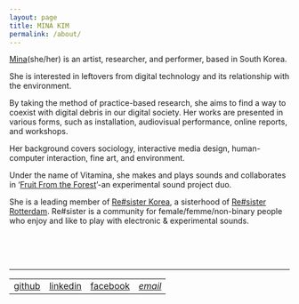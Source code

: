```yaml
---
layout: page
title: MINA KIM
permalink: /about/
---
```



<a href="http://mina-vitamina.net/" target="blank">Mina</a>(she/her) is an artist, researcher, and performer, based in South Korea.<br>

She is interested in leftovers from digital technology and its relationship with the environment.<br>

By taking the method of practice-based research, she aims to find a way to coexist with digital debris in our digital society. Her works are presented in various forms, such as installation, audiovisual performance, online reports, and workshops.<br>

Her background covers sociology, interactive media design, human-computer interaction, fine art, and environment.<br>

Under the name of Vitamina, she makes and plays sounds and collaborates in ‘<a href="https://fruitfromtheforest.com/" target="blank">Fruit From the Forest</a>’-an experimental sound project duo.<br>

She is a leading member of <a href="https://www.instagram.com/resister.korea/" target="blank">Re#sister Korea</a>, a sisterhood of <a href="https://www.facebook.com/resister.worm/" target="blank">Re#sister Rotterdam</a>. Re#sister is a community for female/femme/non-binary people who enjoy and like to play with electronic & experimental sounds.
<br><br>


<!-- <address>
  <a href="mailto:lucid2713@gmail.com"><span class="icon email"></span>contact me</a>
</address> -->

<!-- <div id="email">lucid2713@gmail.com</div> -->

<br/><br/>
<hr>
<table id="other_links">
<tr>
<td><a href="http://github.com/lucid2713" target="blank"><span class="icon github"></span>github</a></td>
<td><a href="https://www.linkedin.com/in/mina-kim-66b849156/" target="blank"><span class="icon linkedin"></span>linkedin</a></td>
<!-- <td><a href="https://soundcloud.com/mina-vitamina" target="blank"><span class="icon soundcloud"></span>soundcloud</a></td> -->
<!-- <td><a href="https://vimeo.com/vitamina" target="blank"><span class="icon vimeo"></span>vimeo</a></td> -->
<td><a href="https://www.facebook.com/mina.kim.vitamina" target="blank"><span class="icon facebook"></span>facebook</a></td>
<td><address><a href="mailto:mina.vitamina@posteo.net"><span class="icon email"></span>email</a></address></td>
</tr>
</table>
